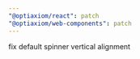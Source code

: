```yaml
---
"@optiaxiom/react": patch
"@optiaxiom/web-components": patch
---
```


fix default spinner vertical alignment
